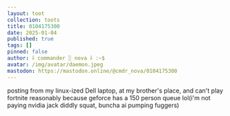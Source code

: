 ```yaml
---
layout: toot
collection: toots
title: 0104175300
date: 2025-01-04
published: true
tags: []
pinned: false
author: ⸸ commander ░ nova ⸸ :~$
avatar: /img/avatar/daemon.jpeg
mastodon: https://mastodon.online/@cmdr_nova/0104175300
---
```


posting from my linux-ized Dell laptop, at my brother's place, and can't play fortnite reasonably because geforce has a 150 person queue lol(i'm not paying nvidia jack diddly squat, buncha ai pumping fuggers)
